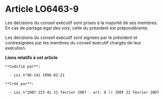 # Article LO6463-9

Les décisions du conseil exécutif sont prises à la majorité de ses membres. En cas de partage égal des voix, celle du
président est prépondérante.

Les décisions du conseil exécutif sont signées par le président et contresignées par les membres du conseil exécutif chargés
de leur exécution.

**Liens relatifs à cet article**

	**Codifié par**:

	  - Loi n°96-142 1996-02-21

	**Créé par**:

	  - Loi n°2007-223 du 21 février 2007 - art. 6 () JORF 22 février 2007
